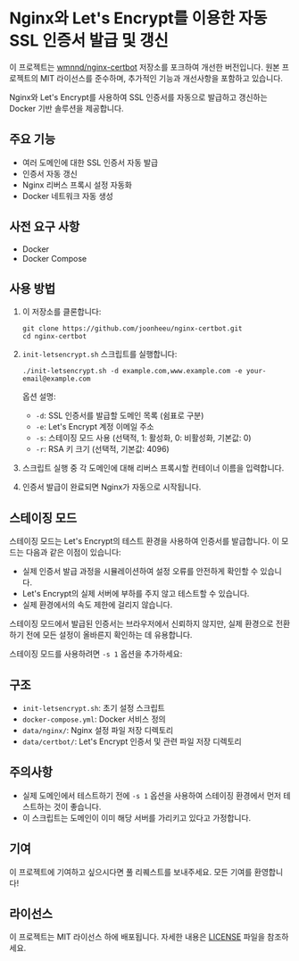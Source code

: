 # Nginx와 Let's Encrypt를 이용한 자동 SSL 인증서 발급 및 갱신

이 프로젝트는 [wmnnd/nginx-certbot](https://github.com/wmnnd/nginx-certbot.git) 저장소를 포크하여 개선한 버전입니다. 원본 프로젝트의 MIT 라이선스를 준수하며, 추가적인 기능과 개선사항을 포함하고 있습니다.

Nginx와 Let's Encrypt를 사용하여 SSL 인증서를 자동으로 발급하고 갱신하는 Docker 기반 솔루션을 제공합니다.

## 주요 기능

- 여러 도메인에 대한 SSL 인증서 자동 발급
- 인증서 자동 갱신
- Nginx 리버스 프록시 설정 자동화
- Docker 네트워크 자동 생성

## 사전 요구 사항

- Docker
- Docker Compose

## 사용 방법

1. 이 저장소를 클론합니다:

   ```
   git clone https://github.com/joonheeu/nginx-certbot.git
   cd nginx-certbot
   ```

2. `init-letsencrypt.sh` 스크립트를 실행합니다:

   ```
   ./init-letsencrypt.sh -d example.com,www.example.com -e your-email@example.com
   ```

   옵션 설명:

   - `-d`: SSL 인증서를 발급할 도메인 목록 (쉼표로 구분)
   - `-e`: Let's Encrypt 계정 이메일 주소
   - `-s`: 스테이징 모드 사용 (선택적, 1: 활성화, 0: 비활성화, 기본값: 0)
   - `-r`: RSA 키 크기 (선택적, 기본값: 4096)

3. 스크립트 실행 중 각 도메인에 대해 리버스 프록시할 컨테이너 이름을 입력합니다.

4. 인증서 발급이 완료되면 Nginx가 자동으로 시작됩니다.

## 스테이징 모드

스테이징 모드는 Let's Encrypt의 테스트 환경을 사용하여 인증서를 발급합니다. 이 모드는 다음과 같은 이점이 있습니다:

- 실제 인증서 발급 과정을 시뮬레이션하여 설정 오류를 안전하게 확인할 수 있습니다.
- Let's Encrypt의 실제 서버에 부하를 주지 않고 테스트할 수 있습니다.
- 실제 환경에서의 속도 제한에 걸리지 않습니다.

스테이징 모드에서 발급된 인증서는 브라우저에서 신뢰하지 않지만, 실제 환경으로 전환하기 전에 모든 설정이 올바른지 확인하는 데 유용합니다.

스테이징 모드를 사용하려면 `-s 1` 옵션을 추가하세요:

## 구조

- `init-letsencrypt.sh`: 초기 설정 스크립트
- `docker-compose.yml`: Docker 서비스 정의
- `data/nginx/`: Nginx 설정 파일 저장 디렉토리
- `data/certbot/`: Let's Encrypt 인증서 및 관련 파일 저장 디렉토리

## 주의사항

- 실제 도메인에서 테스트하기 전에 `-s 1` 옵션을 사용하여 스테이징 환경에서 먼저 테스트하는 것이 좋습니다.
- 이 스크립트는 도메인이 이미 해당 서버를 가리키고 있다고 가정합니다.

## 기여

이 프로젝트에 기여하고 싶으시다면 풀 리퀘스트를 보내주세요. 모든 기여를 환영합니다!

## 라이선스

이 프로젝트는 MIT 라이선스 하에 배포됩니다. 자세한 내용은 [LICENSE](LICENSE) 파일을 참조하세요.
